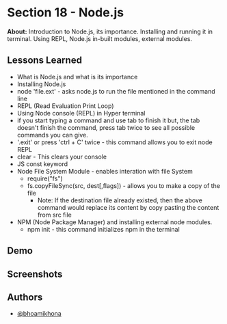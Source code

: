 
# Section 18 - Node.js 

**About:** Introduction to Node.js, its importance. Installing and running it in terminal. Using REPL, Node.js in-built modules, external modules.
## Lessons Learned
- What is Node.js and what is its importance
- Installing Node.js
- node 'file.ext' - asks node.js to run the file mentioned in the command line
- REPL (Read Evaluation Print Loop)
- Using Node console (REPL) in Hyper terminal
- if you start typing a command and use tab to finish it but, the tab doesn't finish the command, press tab twice to see all possible commands you can give.
- '.exit' or press 'ctrl + C' twice - this command allows you to exit node REPL
- clear - This clears your console
- JS const keyword
- Node File System Module - enables interation with file System
    - require("fs")
    - fs.copyFileSync(src, dest[,flags]) - allows you to make a copy of the file
        - Note: If the destination file already existed, then the above command would replace its content by copy pasting the content from src file
- NPM (Node Package Manager) and installing external node modules.
    - npm init - this command initializes npm in the terminal
    









## Demo





## Screenshots




## Authors

- [@bhoamikhona](https://github.com/bhoamikhona)

